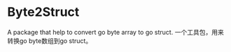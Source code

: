 # Byte2Struct
A package that help to convert go byte array to go struct. 一个工具包，用来转换go byte数组到go struct。

